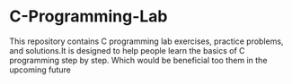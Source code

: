 # C-Programming-Lab
This repository contains C programming lab exercises, practice problems, and solutions.It is designed to help people learn the basics of C programming step by step.
Which would be beneficial too them in the upcoming future
